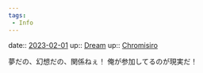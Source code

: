 ```yaml
---
tags:
 - Info
---
```


date:: [2023-02-01](/Daily_Note/2023-02-01.md)
up:: [Dream](Bar/Novel/Topics/Dream.md)
up:: [Chromisiro](Bar/Novel/Nacaria/Chromisiro.md)

夢だの、幻想だの、関係ねぇ！
俺が参加してるのが現実だ！